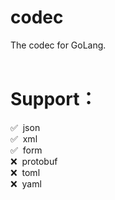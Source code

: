 # codec
The codec for GoLang.
<br><br>

# Support：
✅ &nbsp;json
<br>
✅ &nbsp;xml
<br>
✅ &nbsp;form
<br>
❌ &nbsp;protobuf
<br>
❌ &nbsp;toml
<br>
❌ &nbsp;yaml
<br>
